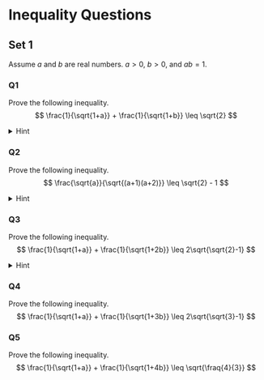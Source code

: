 # Inequality Questions

## Set 1

Assume $a$ and $b$ are real numbers. $a > 0$, $b > 0$, and $ab = 1$.

### Q1 
Prove the following inequality.
$$ \frac{1}{\sqrt{1+a}} + \frac{1}{\sqrt{1+b}} \leq \sqrt{2} $$

<details>
  <summary>Hint</summary>
  
  Square the left hand side and then apply AM-GM on the term that has square root. 
  The two numbers are $a$ and 1.
</details>

### Q2 
Prove the following inequality.
$$ \frac{\sqrt{a}}{\sqrt{(a+1)(a+2)}} \leq \sqrt{2} - 1 $$

<details>
  <summary>Hint</summary>
  
  Work on the LHS.
  Focus on the inside of the sqaure root. Transform to the following first.
  $$ (\frac{1}{\sqrt{a+1}} + 1 - 1)(\frac{\sqrt{a}}{\sqrt{a+2}} + 1 - 1) $$
  Apply AM-GM on the two terms that have $a$.
</details>

### Q3 
Prove the following inequality.
$$ \frac{1}{\sqrt{1+a}} + \frac{1}{\sqrt{1+2b}} \leq 2\sqrt{\sqrt{2}-1} $$

<details>
  <summary>Hint</summary>
  Solve Q2 first.  
</details>

### Q4
Prove the following inequality.
$$ \frac{1}{\sqrt{1+a}} + \frac{1}{\sqrt{1+3b}} \leq 2\sqrt{\sqrt{3}-1} $$

### Q5
Prove the following inequality.
$$ \frac{1}{\sqrt{1+a}} + \frac{1}{\sqrt{1+4b}} \leq \sqrt{\fraq{4}{3}} $$
